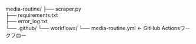 media-routine/
├── scraper.py                
├── requirements.txt          
├── error_log.txt             
└── .github/
    └── workflows/
        └── media-routine.yml ← GitHub Actionsワークフロー
